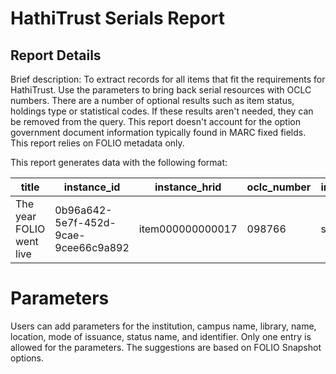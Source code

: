 # HathiTrust Serials Report

## Report Details

Brief description: To extract records for all items that fit the requirements for HathiTrust. Use the parameters to bring back serial resources with OCLC numbers. There are a number of optional results such as item status, holdings type or statistical codes. If these results aren't needed, they can be removed from the query. This report doesn't account for the option government document information typically found in MARC fixed fields. This report relies on FOLIO metadata only. 

This report generates data with the following format:

| title | instance\_id | instance\_hrid | oclc\_number | instance\_mode\_of\_issuance | item\_stat\_code\_type\_name | item\_stat\_code\_name | hol\_stat\_code\_type\_name | hol\_stat\_code\_name | inst\_stat\_code\_type\_name | inst\_stat\_code\_name | location\_name | campus\_name | library\_name | institution\_name |
|---|---|---|---|---|---|---|---|---|---|---|---|---|---|---|
| The year FOLIO went live | 0b96a642-5e7f-452d-9cae-9cee66c9a892 | item000000000017 | 098766 | serial | ARL (Collection stats) | Serials, print (serials) | ARL (Collection stats) | Serials, print (serials) | ARL (Collection stats) | Serials, print (serials) | Main Library | City Campus | FOLIO Libraries | |


# Parameters

Users can add parameters for the institution, campus name, library, name, location, mode of issuance, status name, and identifier. Only one entry is allowed for the parameters. The suggestions are based on FOLIO Snapshot options.
